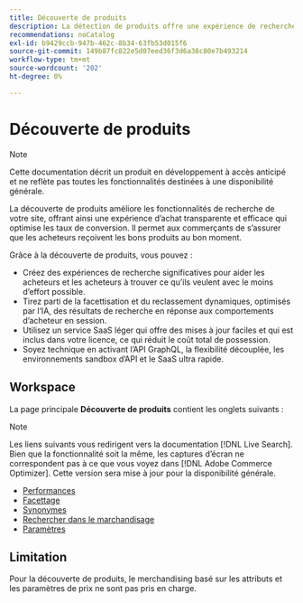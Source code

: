```yaml
---
title: Découverte de produits
description: La détection de produits offre une expérience de recherche rapide, pertinente et intuitive.
recommendations: noCatalog
exl-id: b9429ccb-947b-462c-8b34-63fb53d015f6
source-git-commit: 149b87fc822e5d07eed36f3d6a38c80e7b493214
workflow-type: tm+mt
source-wordcount: '202'
ht-degree: 0%

---
```


# Découverte de produits

>[!NOTE]
>
>Cette documentation décrit un produit en développement à accès anticipé et ne reflète pas toutes les fonctionnalités destinées à une disponibilité générale.

La découverte de produits améliore les fonctionnalités de recherche de votre site, offrant ainsi une expérience d’achat transparente et efficace qui optimise les taux de conversion. Il permet aux commerçants de s’assurer que les acheteurs reçoivent les bons produits au bon moment.

Grâce à la découverte de produits, vous pouvez :

- Créez des expériences de recherche significatives pour aider les acheteurs et les acheteurs à trouver ce qu’ils veulent avec le moins d’effort possible.
- Tirez parti de la facettisation et du reclassement dynamiques, optimisés par l’IA, des résultats de recherche en réponse aux comportements d’acheteur en session.
- Utilisez un service SaaS léger qui offre des mises à jour faciles et qui est inclus dans votre licence, ce qui réduit le coût total de possession.
- Soyez technique en activant l’API GraphQL, la flexibilité découplée, les environnements sandbox d’API et le SaaS ultra rapide.

## Workspace

La page principale **Découverte de produits** contient les onglets suivants :

>[!NOTE]
>
>Les liens suivants vous redirigent vers la documentation [!DNL Live Search]. Bien que la fonctionnalité soit la même, les captures d’écran ne correspondent pas à ce que vous voyez dans [!DNL Adobe Commerce Optimizer]. Cette version sera mise à jour pour la disponibilité générale.

- [Performances](../../live-search/performance.md)
- [Facettage](../../live-search/facets.md)
- [Synonymes](../../live-search/synonyms.md)
- [Rechercher dans le marchandisage](../../live-search/rules.md)
- [Paramètres](../../live-search/settings.md)

## Limitation

Pour la découverte de produits, le merchandising basé sur les attributs et les paramètres de prix ne sont pas pris en charge.
